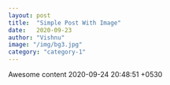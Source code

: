 ```yaml
---
layout: post
title:  "Simple Post With Image"
date:   2020-09-23
author: "Vishnu"
image: "/img/bg3.jpg"
category: "category-1"
---
```


Awesome content 2020-09-24 20:48:51 +0530  